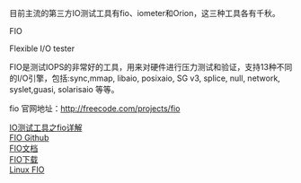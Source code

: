 目前主流的第三方IO测试工具有fio、iometer和Orion，这三种工具各有千秋。


FIO

Flexible I/O tester

FIO是测试IOPS的非常好的工具，用来对硬件进行压力测试和验证，支持13种不同的I/O引擎，包括:sync,mmap, libaio, posixaio, SG v3, splice, null, network, syslet,guasi, solarisaio 等等。

fio 官网地址：http://freecode.com/projects/fio

[IO测试工具之fio详解](http://blog.leanote.com/post/criss/IO%E6%B5%8B%E8%AF%95%E5%B7%A5%E5%85%B7%E4%B9%8Bfio%E8%AF%A6%E8%A7%A3)  
[FIO Github](https://github.com/axboe/fio)  
[FIO文档](https://fio.readthedocs.io/en/latest/fio_doc.html)  
[FIO下载](http://freshmeat.sourceforge.net/projects/fio)  
[Linux FIO](https://www.cnblogs.com/zhangeamon/p/7446814.html)  









